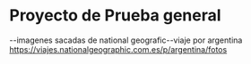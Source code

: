 # Proyecto de Prueba general

--imagenes sacadas de national geografic--viaje por argentina
https://viajes.nationalgeographic.com.es/p/argentina/fotos

